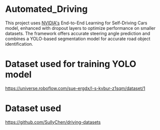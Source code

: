 # Automated_Driving
This project uses [NVIDIA's](https://arxiv.org/pdf/1604.07316) End-to-End Learning for Self-Driving Cars model, enhanced with dropout layers to optimize performance on smaller datasets. The framework offers accurate steering angle prediction and combines a YOLO-based segmentation model for accurate road object identification.

# Dataset used for training YOLO model 
https://universe.roboflow.com/sue-ergdx/l-s-kvbur-z1sqm/dataset/1

# Dataset used 
https://github.com/SullyChen/driving-datasets
